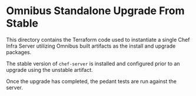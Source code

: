 # Omnibus Standalone Upgrade From Stable

This directory contains the Terraform code used to instantiate a single Chef Infra Server utilizing Omnibus built artifacts as the install and upgrade packages.

The stable version of `chef-server` is installed and configured prior to an upgrade using the unstable artifact.

Once the upgrade has completed, the pedant tests are run against the server.
